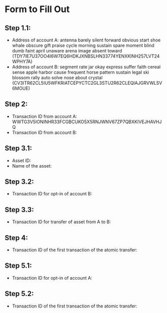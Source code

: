 # Form to Fill Out

## Step 1.1:

* Address of account A: antenna barely silent forward obvious start shoe whale obscure gift praise cycle morning sustain spare moment blind dumb faint april unaware arena image absent toward (TDY7IE7U37OO4I6W7EQ6HDKJXNBSLHN33774YENXKINH257LVT24WPHY7A)
* Address of account B: segment rate jar okay express suffer faith cereal sense apple harbor cause frequent horse pattern sustain legal ski blossom rally auto solve nose about crystal (CV3ITR62CL5IU5WFKRIATCEPYCTC2GL3STU2R62CLEQIAJGRVWLSV6MOUE)

## Step 2:

* Transaction ID from account A: WWTG3V5IONINHR33FCGBCUKO5X5RNJWNV67ZP7QBXKIVEJHAVHJQ
* Transaction ID from account B: 

## Step 3.1:

* Asset ID:
* Name of the asset: 

## Step 3.2:

* Transaction ID for opt-in of account B:

## Step 3.3:

* Transaction ID for transfer of asset from A to B:

## Step 4:

* Transaction ID of the first transaction of the atomic transfer:

## Step 5.1:

* Transaction ID for opt-in of account A:

## Step 5.2:

* Transaction ID of the first transaction of the atomic transfer:
